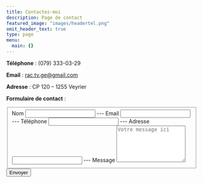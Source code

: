 ```yaml
---
title: Contactez-moi
description: Page de contact
featured_image: "images/headertel.png"
omit_header_text: true
type: page
menu:
  main: {}
---
```

**Téléphone** : (079) 333-03-29

**Email** :  rac.tv.ge@gmail.com

**Adresse** : CP 120 – 1255 Veyrier

**Formulaire de contact** :

<form id="fs-frm" name="complaint-form" accept-charset="utf-8" action="https://formspree.io/rac.tv.ge@gmail.com" method="post">
  <fieldset id="fs-frm-inputs">
    <label for="full-name">Nom</label>
    <input type="text" name="name" id="full-name" placeholder="" required="">
    ---
    <label for="email-address">Email</label>
    <input type="email" name="_replyto" id="email-address" placeholder="" required="">
    ---
    <label for="telephone">Téléphone</label>
    <input type="telephone" name="telephone" id="telephone" placeholder="">
    ---
    <label for="adresse">Adresse</label>
    <input type="adresse" name="adresse" id="adresse" placeholder="">
    ---
    <label for="message">Message</label>
    <textarea rows="6" name="message" id="message" placeholder="Votre message ici" required=""></textarea>
    <input type="hidden" name="_subject" id="email-subject" value="Complaint Form Submission">
  </fieldset>
  <input type="submit" value="Envoyer">
</form>

